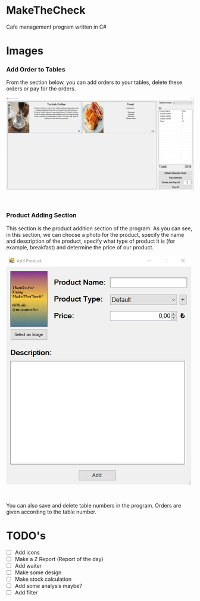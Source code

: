 # MakeTheCheck
Cafe management program written in C#

# Images
<h3>Add Order to Tables</h2>
<p> From the section below, you can add orders to your tables, delete these orders or pay for the orders. </p>

![Order Screen](./Photos/img.png)

<br>
<h3>Product Adding Section</h3>
<p> This section is the product addition section of the program. As you can see, in this section, we can choose a photo for the product, specify the name and description of the product, specify what type of product it is (for example, breakfast) and determine the price of our product. </p>

![Product Adding Section](./Photos/img2.png)

<br> 
<p> You can also save and delete table numbers in the program. Orders are given according to the table number. </p>

# TODO's
- [ ] Add icons
- [ ] Make a Z Report (Report of the day)
- [ ] Add waiter
- [ ] Make some design
- [ ] Make stock calculation
- [ ] Add some analysis maybe?
- [ ] Add filter
